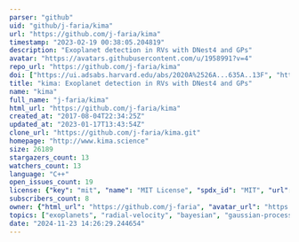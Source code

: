 ```yaml
---
parser: "github"
uid: "github/j-faria/kima"
url: "https://github.com/j-faria/kima"
timestamp: "2023-02-19 00:38:05.204819"
description: "Exoplanet detection in RVs with DNest4 and GPs"
avatar: "https://avatars.githubusercontent.com/u/1958991?v=4"
repo_url: "https://github.com/j-faria/kima"
doi: ["https://ui.adsabs.harvard.edu/abs/2020A%2526A...635A..13F", "https://ui.adsabs.harvard.edu/abs/2018JOSS....3..487F", "https://ui.adsabs.harvard.edu/abs/2023ascl.soft02014F/abstract"]
title: "kima: Exoplanet detection in RVs with DNest4 and GPs"
name: "kima"
full_name: "j-faria/kima"
html_url: "https://github.com/j-faria/kima"
created_at: "2017-08-04T22:34:25Z"
updated_at: "2023-01-17T13:43:54Z"
clone_url: "https://github.com/j-faria/kima.git"
homepage: "http://www.kima.science"
size: 26189
stargazers_count: 13
watchers_count: 13
language: "C++"
open_issues_count: 19
license: {"key": "mit", "name": "MIT License", "spdx_id": "MIT", "url": "https://api.github.com/licenses/mit", "node_id": "MDc6TGljZW5zZTEz"}
subscribers_count: 8
owner: {"html_url": "https://github.com/j-faria", "avatar_url": "https://avatars.githubusercontent.com/u/1958991?v=4", "login": "j-faria", "type": "User"}
topics: ["exoplanets", "radial-velocity", "bayesian", "gaussian-processes", "hacktoberfest"]
date: "2024-11-23 14:26:29.244654"
---
```

